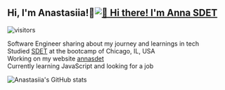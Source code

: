 ## Hi, I'm Anastasiia!👋[<img src="https://raw.githubusercontent.com/AnaSDet/AnaSDet/master/intro.gif" alt="👋 Hi there! I'm Anna SDET" title="👋 Hi there! I'm Anna SDET"/>](https://github.com/AnaSDet)

![visitors](https://vbr.nathanchung.dev/badge?page_id=AnaSDet.AnaSDet&color=C71585)

Software Engineer sharing about my journey and learnings in tech<br/>
Studied [SDET](https://www.wedevx.co/) at the bootcamp of Chicago, IL, USA<br/>
Working on my website [annasdet](https://www.annasdet.com/)<br/>
Currently learning JavaScript and looking for a job<br/> 

<!-- Github starts from https: -->
![Anastasiia's GitHub stats](https://github-readme-stats.vercel.app/api?username=AnaSDet&show_icons=true&theme=radical)



